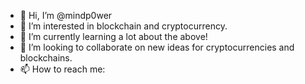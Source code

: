 - 👋 Hi, I’m @mindp0wer
- 👀 I’m interested in blockchain and cryptocurrency.
- 🌱 I’m currently learning a lot about the above!
- 💞️ I’m looking to collaborate on new ideas for cryptocurrencies and blockchains.
- 📫 How to reach me:

<!---
mindp0wer/mindp0wer is a ✨ special ✨ repository because its `README.md` (this file) appears on your GitHub profile.
You can click the Preview link to take a look at your changes.
--->
